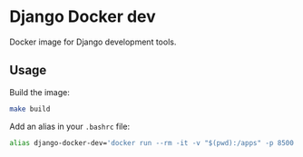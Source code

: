 # Django Docker dev

Docker image for Django development tools.

## Usage

Build the image:

``` bash
make build
```

Add an alias in your `.bashrc` file:

``` bash
alias django-docker-dev='docker run --rm -it -v "$(pwd):/apps" -p 8500:8500 --name ddd "django-docker-dev"'
````
